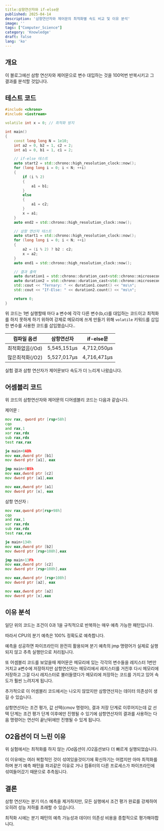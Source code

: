 ```yaml
---
title:삼항연산자와 if-else문
published: 2025-04-14
description: '삼항연산자와 제어문의 최적화별 속도 비교 및 이유 분석'
image: ''
tags: ["Computer_Science"]
category: 'Knowledge'
draft: false 
lang: 'ko'
---
```


## 개요

이 블로그에선 삼항 연산자와 제어문으로 변수 대입하는 것을 100억번 반복시키고 그 결과를 분석할 것입니다.

## 테스트 코드

```cpp
#include <chrono>
#include <iostream>

volatile int x = 0; // 최적화 방지

int main()
{
    const long long N = 1e10;
    int a2 = 0, b2 = 1, c2 = 2;
    int a1 = 0, b1 = 1, c1 = 2;

    // if-else 테스트
    auto start2 = std::chrono::high_resolution_clock::now();
    for (long long i = 0; i < N; ++i)
    {
        if (i % 2)
        {
            a1 = b1;
        }
        else
        {
            a1 = c2;
        }
        x = a1;
    }
    auto end2 = std::chrono::high_resolution_clock::now();

    // 삼항 연산자 테스트
    auto start1 = std::chrono::high_resolution_clock::now();
    for (long long i = 0; i < N; ++i)
    {
        a2 = (i % 2) ? b2 : c2;
        x = a2;
    }
    auto end1 = std::chrono::high_resolution_clock::now();

    // 결과 출력
    auto duration1 = std::chrono::duration_cast<std::chrono::microseconds>(end1 - start1);
    auto duration2 = std::chrono::duration_cast<std::chrono::microseconds>(end2 - start2);
    std::cout << "Ternary: " << duration1.count() << "ms\n";
    std::cout << "If-Else: " << duration2.count() << "ms\n";

    return 0;
}
```

위 코드는 1번 실행할때 마다 a 변수에 각각 다른 변수(b,c)를 대입하는 코드이고 최적화를 하지 못하게 하기 위하여
강제로 메모리에 쓰게 만들기 위해 `volatile` 키워드를 삽입한 변수를 사용한 코드를 삽입했습니다..

| 컴파일 옵션     | 삼항연산자 | if-else문 |
| --------------- | ---------- | --------- |
| 최적화없음(/Od) | 5,545,151μs  | 4,712,050μs |
| 많은최적화(/O2) | 5,527,017μs  | 4,716,471μs |

실험 결과 삼항 연산자가 제어문보다 속도가 더 느리게 나왔습니다.

## 어셈블리 코드

위 코드의 삼항연산자와 제어문의 디어셈블리 코드는 다음과 같습니다.

제어문 :

```asm
mov rax, qword ptr [rsp+58h]
cqo
and rax,1
xor rax,rdx
sub rax,rdx
test rax,rax

je main+0ADh
mov eax,dword ptr [b1]
mov dword ptr [a1], eax

jmp main+0B5h
mov eax,dword ptr [c2]
mov dword ptr [a1],eax

mov eax,dword ptr [a1]
mov dword ptr [x], eax
```

삼항 연산자 :

```asm
mov rax,qword ptr[rsp+98h]
cqo
and rax,1
xor rax,rdx
sub rax,rdx
test rax,rax

je main+134h
mov eax,dword ptr [b2]
mov dword ptr [rsp+108h],eax

jmp main+13Fh
mov eax,dword ptr [c2]
mov dword ptr [rsp+108h],eax

mov eax,dword ptr [rsp+108h]
mov dword ptr [a2], eax

mov eax,dword ptr [a2]
mov dword ptr [x],eax
```

## 이유 분석

일단 위의 코드는 조건이 0과 1을 규칙적으로 반복하는 매우 예측 가능한 패턴입니다.

따라서 CPU의 분기 예측은 100% 정확도로 예측합니다.

예측을 성공하면 파이프라인이 완전히 활용되며 분기 예측의 jmp 명령어가 실제로 실행되지 않고 추측 실행만으로 처리됩니다.

또 어셈블리 코드를 보았을때 제어문은 메모리에 있는 각각의 변수들을 레지스터 1번만 거치고 a변수에 저장하지만
삼항연산자는 메모리에서 레지스터를 거친후 다시 메모리에 저장하고 그걸 다시 레지스터로 불러들였다가 메모리에 저장하는
코드를 가지고 있어 속도가 훨씬 느려지게 됩니다.

추가적으로 이 어셈블리 코드에서는 나오지 않았지만 삼항연산자는 데이터 의존성이 생길 수 있습니다.

삼항연산자는 조건 평가, 값 선택(cmov 명령어), 결과 저장 단계로 이루어지는데 값 선택 단계는 조건 평가 단계 이후에만 진행될 수 있기에
삼항연산자의 결과를 사용하는 다음 명령어는 연산이 끝난뒤에만 진행될 수 있게 됩니다.

## O2옵션이 더 느린 이유

위 실험에서는 최적화를 하지 않는 /Od옵션이 /O2옵션보다 더 빠르게 실행되었습니다.

이 이유에는 여러 복합적인 것이 섞여있을것이기에 확신하기는 어렵지만 아마 최적화를 하며 분기 예측 패턴을 파괴같은 이유로 거나
컴퓨터의 다른 프로세스가 파이프라인에 섞여들어갔기 때문으로 추측됩니다.

## 결론

삼항 연산자는 분기 미스 예측을 제거하지만, 모든 실행에서 조건 평가 완료를 강제하여 오히려 성능 저하를 초래할 수 있습니다.

최적화 시에는 분기 패턴의 예측 가능성과 데이터 의존성 비용을 종합적으로 평가해야합니다.
